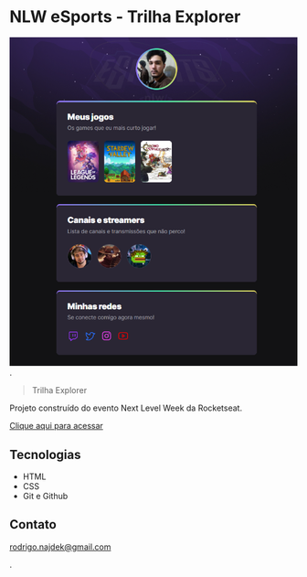 # NLW eSports - Trilha Explorer

![preview](./.github/preview.png).

> Trilha Explorer

Projeto construído do evento Next Level Week da Rocketseat.

[Clique aqui para acessar](https://rowrias.github.io/NLW-eSports-Explorer/)

## Tecnologias

- HTML
- CSS
- Git e Github

## Contato

rodrigo.najdek@gmail.com

.